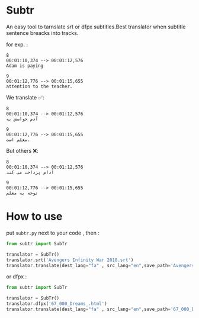 # Subtr
An easy tool to tarnslate srt or dfpx subtitles.Best translator when subtitle sentence breacks into tracks.

for exp. :
```
8
00:01:10,374 --> 00:01:12,576
Adam is paying

9
00:01:12,776 --> 00:01:15,655
attention to the teacher.
```

We translate  ✅:
```
8
00:01:10,374 --> 00:01:12,576
آدم حواسش به

9
00:01:12,776 --> 00:01:15,655
معلم است.
```


But others ❌:
```
8
00:01:10,374 --> 00:01:12,576
آدام پرداخت می کند

9
00:01:12,776 --> 00:01:15,655
توجه به معلم
```

# How to use

put `subtr.py` next to your code , then :
```python
from subtr import SubTr

translator = SubTr()
translator.srt('Avengers Infinity War 2018.srt')
translator.translate(dest_lang="fa" , src_lang="en",save_path='Avengers Infinity War 2018-fa.srt')
```

or dfpx :
```python
from subtr import SubTr

translator = SubTr()
translator.dfpx('67_000_Dreams_.html')
translator.translate(dest_lang="fa" , src_lang="en",save_path='67_000_Dreams_fa.srt')
```
